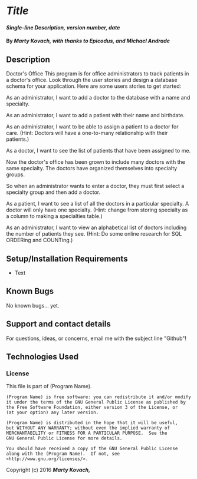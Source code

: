 # _Title_

#### _Single-line Description, version number, date_

#### By _Marty Kovach, with thanks to Epicodus, and Michael Andrade_

## Description

Doctor's Office
This program is for office administrators to track patients in a doctor's office. Look through the user stories and design a database schema for your application. Here are some users stories to get started:

As an administrator, I want to add a doctor to the database with a name and specialty.

As an administrator, I want to add a patient with their name and birthdate.

As an administrator, I want to be able to assign a patient to a doctor for care. (Hint: Doctors will have a one-to-many relationship with their patients.)

As a doctor, I want to see the list of patients that have been assigned to me.

Now the doctor's office has been grown to include many doctors with the same specialty. The doctors have organized themselves into specialty groups.

So when an administrator wants to enter a doctor, they must first select a specialty group and then add a doctor.

As a patient, I want to see a list of all the doctors in a particular specialty. A doctor will only have one specialty. (Hint: change from storing specialty as a column to making a specialties table.)

As an administrator, I want to view an alphabetical list of doctors including the number of patients they see. (Hint: Do some online research for SQL ORDERing and COUNTing.)
## Setup/Installation Requirements

* Text

## Known Bugs

No known bugs... yet.

## Support and contact details

For questions, ideas, or concerns, email me with the subject line "Github"!

## Technologies Used

### License

This file is part of (Program Name).

    (Program Name) is free software: you can redistribute it and/or modify
    it under the terms of the GNU General Public License as published by
    the Free Software Foundation, either version 3 of the License, or
    (at your option) any later version.

    (Program Name) is distributed in the hope that it will be useful,
    but WITHOUT ANY WARRANTY; without even the implied warranty of
    MERCHANTABILITY or FITNESS FOR A PARTICULAR PURPOSE.  See the
    GNU General Public License for more details.

    You should have received a copy of the GNU General Public License
    along with the (Program Name).  If not, see <http://www.gnu.org/licenses/>.

Copyright (c) 2016 **_Marty Kovach,_**
